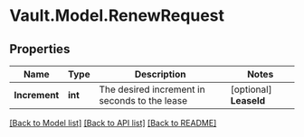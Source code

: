 # Vault.Model.RenewRequest

## Properties

Name | Type | Description | Notes
------------ | ------------- | ------------- | -------------
**Increment** | **int** | The desired increment in seconds to the lease | [optional] **LeaseId** | **string** | The lease identifier to renew. This is included with a lease. | [optional] **UrlLeaseId** | **string** | The lease identifier to renew. This is included with a lease. | [optional] 

[[Back to Model list]](../README.md#documentation-for-models) [[Back to API list]](../README.md#documentation-for-api-endpoints) [[Back to README]](../README.md)

